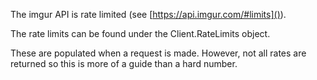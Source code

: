 The imgur API is rate limited (see [https://api.imgur.com/#limits]()).

The rate limits can be found under the Client.RateLimits object. 

These are populated when a request is made. However, not all rates are returned so this is more of a guide than a hard number.